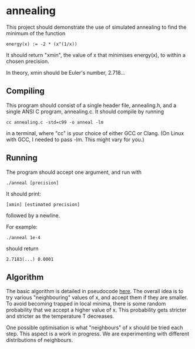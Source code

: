 annealing
=========

This project should demonstrate the use of simulated annealing to find the
minimum of the function

    energy(x) := -2 * (x^(1/x))

It should return "xmin", the value of x that minimises energy(x), to within a
chosen precision.

In theory, xmin should be Euler's number, 2.718...

Compiling
---------

This program should consist of a single header file, annealing.h, and a single
ANSI C program, annealing.c. It should compile by running

    cc annealing.c -std=c99 -o anneal -lm

in a terminal, where "cc" is your choice of either GCC or Clang. (On Linux with
GCC, I needed to pass -lm. This might vary for you.)

Running
-------

The program should accept one argument, and run with

    ./anneal [precision]

It should print:

    [xmin] [estimated precision]

followed by a newline.

For example:

    ./anneal 1e-4

should return

    2.7183(...) 0.0001

Algorithm
---------

The basic algorithm is detailed in pseudocode
[here](https://en.wikipedia.org/wiki/Simulated_annealing#Pseudocode). The
overall idea is to try various "neighbouring" values of x, and accept them if
they are smaller. To avoid becoming trapped in local minima, there is some
random probability that we accept a higher value of x. This probability gets
stricter and stricter as the temperature T decreases.

One possible optimisation is what "neighbours" of x should be tried each step.
This aspect is a work in progress. We are experimenting with different
distributions of neighbours.
